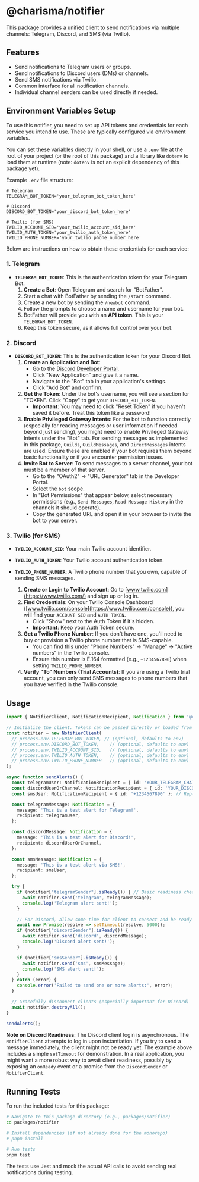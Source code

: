 # @charisma/notifier

This package provides a unified client to send notifications via multiple channels: Telegram, Discord, and SMS (via Twilio).

## Features

- Send notifications to Telegram users or groups.
- Send notifications to Discord users (DMs) or channels.
- Send SMS notifications via Twilio.
- Common interface for all notification channels.
- Individual channel senders can be used directly if needed.

## Environment Variables Setup

To use this notifier, you need to set up API tokens and credentials for each service you intend to use. These are typically configured via environment variables.

You can set these variables directly in your shell, or use a `.env` file at the root of your project (or the root of this package) and a library like `dotenv` to load them at runtime (note: `dotenv` is not an explicit dependency of this package yet).

Example `.env` file structure:

```env
# Telegram
TELEGRAM_BOT_TOKEN='your_telegram_bot_token_here'

# Discord
DISCORD_BOT_TOKEN='your_discord_bot_token_here'

# Twilio (for SMS)
TWILIO_ACCOUNT_SID='your_twilio_account_sid_here'
TWILIO_AUTH_TOKEN='your_twilio_auth_token_here'
TWILIO_PHONE_NUMBER='your_twilio_phone_number_here'
```

Below are instructions on how to obtain these credentials for each service:

### 1. Telegram

- **`TELEGRAM_BOT_TOKEN`**: This is the authentication token for your Telegram Bot.
    1.  **Create a Bot**: Open Telegram and search for "BotFather".
    2.  Start a chat with BotFather by sending the `/start` command.
    3.  Create a new bot by sending the `/newbot` command.
    4.  Follow the prompts to choose a name and username for your bot.
    5.  BotFather will provide you with an **API token**. This is your `TELEGRAM_BOT_TOKEN`.
    6.  Keep this token secure, as it allows full control over your bot.

### 2. Discord

- **`DISCORD_BOT_TOKEN`**: This is the authentication token for your Discord Bot.
    1.  **Create an Application and Bot**:
        - Go to the [Discord Developer Portal](https://discord.com/developers/applications).
        - Click "New Application" and give it a name.
        - Navigate to the "Bot" tab in your application's settings.
        - Click "Add Bot" and confirm.
    2.  **Get the Token**: Under the bot's username, you will see a section for "TOKEN". Click "Copy" to get your `DISCORD_BOT_TOKEN`.
        - **Important**: You may need to click "Reset Token" if you haven't saved it before. Treat this token like a password!
    3.  **Enable Privileged Gateway Intents**: For the bot to function correctly (especially for reading messages or user information if needed beyond just sending), you might need to enable Privileged Gateway Intents under the "Bot" tab. For sending messages as implemented in this package, `Guilds`, `GuildMessages`, and `DirectMessages` intents are used. Ensure these are enabled if your bot requires them beyond basic functionality or if you encounter permission issues.
    4.  **Invite Bot to Server**: To send messages to a server channel, your bot must be a member of that server.
        - Go to the "OAuth2" -> "URL Generator" tab in the Developer Portal.
        - Select the `bot` scope. 
        - In "Bot Permissions" that appear below, select necessary permissions (e.g., `Send Messages`, `Read Message History` in the channels it should operate).
        - Copy the generated URL and open it in your browser to invite the bot to your server.

### 3. Twilio (for SMS)

- **`TWILIO_ACCOUNT_SID`**: Your main Twilio account identifier.
- **`TWILIO_AUTH_TOKEN`**: Your Twilio account authentication token.
- **`TWILIO_PHONE_NUMBER`**: A Twilio phone number that you own, capable of sending SMS messages.

    1.  **Create or Login to Twilio Account**: Go to [www.twilio.com](https://www.twilio.com/) and sign up or log in.
    2.  **Find Credentials**: On your Twilio Console Dashboard ([www.twilio.com/console](https://www.twilio.com/console)), you will find your `ACCOUNT SID` and `AUTH TOKEN`.
        - Click "Show" next to the Auth Token if it's hidden.
        - **Important**: Keep your Auth Token secure.
    3.  **Get a Twilio Phone Number**: If you don't have one, you'll need to buy or provision a Twilio phone number that is SMS-capable.
        - You can find this under "Phone Numbers" -> "Manage" -> "Active numbers" in the Twilio console.
        - Ensure this number is E.164 formatted (e.g., `+1234567890`) when setting `TWILIO_PHONE_NUMBER`.
    4.  **Verify "To" Numbers (Trial Accounts)**: If you are using a Twilio trial account, you can only send SMS messages to phone numbers that you have verified in the Twilio console.

## Usage

```typescript
import { NotifierClient, NotificationRecipient, Notification } from '@charisma/notifier';

// Initialize the client. Tokens can be passed directly or loaded from env variables by the senders.
const notifier = new NotifierClient(
  // process.env.TELEGRAM_BOT_TOKEN, // (optional, defaults to env)
  // process.env.DISCORD_BOT_TOKEN,    // (optional, defaults to env)
  // process.env.TWILIO_ACCOUNT_SID,   // (optional, defaults to env)
  // process.env.TWILIO_AUTH_TOKEN,    // (optional, defaults to env)
  // process.env.TWILIO_PHONE_NUMBER   // (optional, defaults to env)
);

async function sendAlerts() {
  const telegramUser: NotificationRecipient = { id: 'YOUR_TELEGRAM_CHAT_ID' }; // Replace with actual Chat ID
  const discordUserOrChannel: NotificationRecipient = { id: 'YOUR_DISCORD_USER_OR_CHANNEL_ID' }; // Replace
  const smsUser: NotificationRecipient = { id: '+1234567890' }; // Replace with E.164 phone number

  const telegramMessage: Notification = {
    message: 'This is a test alert for Telegram!',
    recipient: telegramUser,
  };

  const discordMessage: Notification = {
    message: 'This is a test alert for Discord!',
    recipient: discordUserOrChannel,
  };

  const smsMessage: Notification = {
    message: 'This is a test alert via SMS!',
    recipient: smsUser,
  };

  try {
    if (notifier["telegramSender"].isReady()) { // Basic readiness check
      await notifier.send('telegram', telegramMessage);
      console.log('Telegram alert sent!');
    }

    // For Discord, allow some time for client to connect and be ready
    await new Promise(resolve => setTimeout(resolve, 5000)); 
    if (notifier["discordSender"].isReady()) {
      await notifier.send('discord', discordMessage);
      console.log('Discord alert sent!');
    }

    if (notifier["smsSender"].isReady()) {
      await notifier.send('sms', smsMessage);
      console.log('SMS alert sent!');
    }
  } catch (error) {
    console.error('Failed to send one or more alerts:', error);
  }

  // Gracefully disconnect clients (especially important for Discord)
  await notifier.destroyAll();
}

sendAlerts();
```

**Note on Discord Readiness**: The Discord client login is asynchronous. The `NotifierClient` attempts to log in upon instantiation. If you try to send a message immediately, the client might not be ready yet. The example above includes a simple `setTimeout` for demonstration. In a real application, you might want a more robust way to await client readiness, possibly by exposing an `onReady` event or a promise from the `DiscordSender` or `NotifierClient`.

## Running Tests

To run the included tests for this package:

```bash
# Navigate to this package directory (e.g., packages/notifier)
cd packages/notifier

# Install dependencies (if not already done for the monorepo)
# pnpm install

# Run tests
pnpm test
```

The tests use Jest and mock the actual API calls to avoid sending real notifications during testing. 